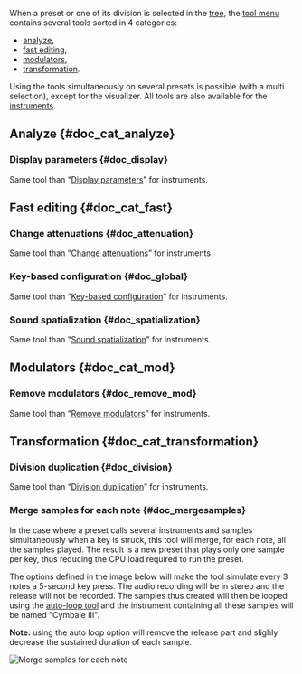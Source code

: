 When a preset or one of its division is selected in the [tree](manual/soundfont-editor/tree.md), the [tool menu](manual/soundfont-editor/tools/index.md) contains several tools sorted in 4 categories:

* [analyze](#doc_cat_analyze),
* [fast editing](#doc_cat_fast),
* [modulators](#doc_cat_mod),
* [transformation](#doc_cat_transformation).

Using the tools simultaneously on several presets is possible (with a multi selection), except for the visualizer.
All tools are also available for the [instruments](manual/soundfont-editor/tools/instrument-tools.md).


## Analyze {#doc_cat_analyze}


### Display parameters {#doc_display}

Same tool than “[Display parameters](manual/soundfont-editor/tools/instrument-tools.md#doc_display)” for instruments.


## Fast editing {#doc_cat_fast}


### Change attenuations {#doc_attenuation}

Same tool than “[Change attenuations](manual/soundfont-editor/tools/instrument-tools.md#doc_attenuation)” for instruments.


### Key-based configuration {#doc_global}

Same tool than “[Key-based configuration](manual/soundfont-editor/tools/instrument-tools.md#doc_global)” for instruments.


### Sound spatialization {#doc_spatialization}

Same tool than “[Sound spatialization](manual/soundfont-editor/tools/instrument-tools.md#doc_spatialization)” for instruments.


## Modulators {#doc_cat_mod}


### Remove modulators {#doc_remove_mod}

Same tool than “[Remove modulators](manual/soundfont-editor/tools/instrument-tools.md#doc_remove_mod)” for instruments.


## Transformation {#doc_cat_transformation}


### Division duplication {#doc_division}

Same tool than “[Division duplication](manual/soundfont-editor/tools/instrument-tools.md#doc_division)” for instruments.


### Merge samples for each note {#doc_mergesamples}

In the case where a preset calls several instruments and samples simultaneously when a key is struck, this tool will merge, for each note, all the samples played. The result is a new preset that plays only one sample per key, thus reducing the CPU load required to run the preset.

The options defined in the image below will make the tool simulate every 3 notes a 5-second key press. The audio recording will be in stereo and the release will not be recorded. The samples thus created will then be looped using the [auto-loop tool](manual/soundfont-editor/tools/sample-tools.md#doc_autoloop) and the instrument containing all these samples will be named "Cymbale III".

**Note:** using the auto loop option will remove the release part and slighly decrease the sustained duration of each sample.

![Merge samples for each note](images/tool_merge_samples.png "Merge samples for each note")
